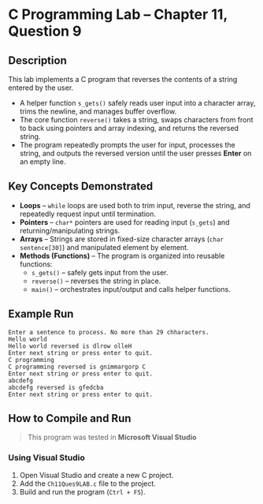 # C Programming Lab – Chapter 11, Question 9

## Description
This lab implements a C program that reverses the contents of a string entered by the user.  

- A helper function `s_gets()` safely reads user input into a character array, trims the newline, and manages buffer overflow.  
- The core function `reverse()` takes a string, swaps characters from front to back using pointers and array indexing, and returns the reversed string.  
- The program repeatedly prompts the user for input, processes the string, and outputs the reversed version until the user presses **Enter** on an empty line.  

## Key Concepts Demonstrated
- **Loops** – `while` loops are used both to trim input, reverse the string, and repeatedly request input until termination.  
- **Pointers** – `char*` pointers are used for reading input (`s_gets`) and returning/manipulating strings.  
- **Arrays** – Strings are stored in fixed-size character arrays (`char sentence[30]`) and manipulated element by element.  
- **Methods (Functions)** – The program is organized into reusable functions:
  - `s_gets()` – safely gets input from the user.  
  - `reverse()` – reverses the string in place.  
  - `main()` – orchestrates input/output and calls helper functions.  

## Example Run
```text
Enter a sentence to process. No more than 29 chharacters.
Hello world
Hello world reversed is dlrow olleH
Enter next string or press enter to quit.
C programming
C programming reversed is gnimmargorp C
Enter next string or press enter to quit.
abcdefg
abcdefg reversed is gfedcba
Enter next string or press enter to quit.
```

## How to Compile and Run
> This program was tested in **Microsoft Visual Studio**

### Using Visual Studio
1. Open Visual Studio and create a new C project.  
2. Add the `Ch11Ques9LAB.c` file to the project.  
3. Build and run the program (`Ctrl + F5`).  
